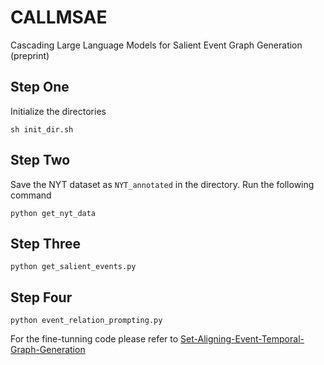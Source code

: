 # CALLMSAE
Cascading Large Language Models for Salient Event Graph Generation (preprint)


## Step One

Initialize the directories

```
sh init_dir.sh
```

## Step Two

Save the NYT dataset as ```NYT_annotated``` in the directory. Run the following command

```
python get_nyt_data
```

## Step Three

```
python get_salient_events.py
```

## Step Four

```
python event_relation_prompting.py
```

For the fine-tunning code please refer to [Set-Aligning-Event-Temporal-Graph-Generation](https://github.com/Xingwei-Tan/Set-Aligning-Event-Temporal-Graph-Generation)
